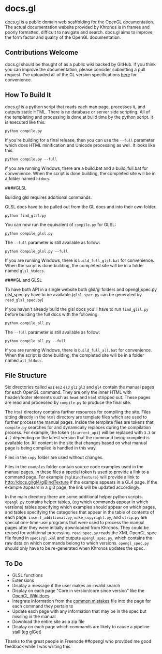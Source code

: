 docs.gl
=======

[docs.gl](http://docs.gl) is a public domain web scaffolding for the OpenGL documentation.
The actual documentation website provided by Khronos is in frames and poorly formatted,
difficult to navigate and search. docs.gl aims to improve the form factor and quality of
the OpenGL documentation.

Contributions Welcome
---------------------

docs.gl should be thought of as a public wiki backed by GitHub. If you think you can improve
the documentation, please consider submitting a pull request. I've uploaded all of the GL
version specifications [here](https://dl.dropboxusercontent.com/u/4205810/all-opengl-docs.zip) for convenience.

How To Build It
---------------

docs.gl is a python script that reads each man page, processes it, and outputs static HTML.
There is no database or server side scripting. All of the templating and processing is done
at build time by the python script. It is executed like this:

	python compile.py

If you're building for a final release, then you can use the `--full` parameter which does
HTML minification and Unicode processing as well. It looks like this:

	python compile.py --full

If you are running Windows, there are a build.bat and a build_full.bat for convenience. When
the script is done building, the completed site will be in a folder named `htdocs`.

####GLSL

Building glsl requires additional commands.

GLSL docs have to be pulled out from the GL docs and into their own folder.
    
    python find_glsl.py
    
You can now run the equivalent of `compile.py` for GLSL:

    python compile_glsl.py

The `--full` parameter is still available as follow:

    python compile_glsl.py --full

If you are running Windows, there is `build_full_glsl.bat` for convenience. When the script is done building, the completed site will be in a folder named `glsl_htdocs`.

####GL and GLSL 

To have both API in a single website both glsl/gl folders and opengl_spec.py glsl_spec.py have to be available.(`glsl_spec.py` can be generated by `read_glsl_spec.py`)

If you haven't already build the glsl docs you'll have to run `find_glsl.py` before building the full docs with the following:

    python compile_all.py

The `--full` parameter is still available as follow:

    python compile_all.py --full    

If you are running Windows, there is `build_full_all.bat` for convenience. When the script is done building, the completed site will be in a folder named `all_htdocs`.

File Structure
--------------

Six directories called `es1` `es2` `es3` `gl2` `gl3` and `gl4` contain the manual pages for
each OpenGL command. They are only the inner HTML with header/footer elements such as `head`
and `html` stripped out. These pages are read and processed by `compile.py` to produce the
final site.

The `html` directory contains further resources for compiling the site. Files sitting
directly in the `html` directory are template files which are used to further process the
manual pages. Inside the template files are tokens that `compile.py` searches for and
dynamically replaces during the compilation process. For example, the token `{$current_api}`
will be replaced with `3.3` or `4.2` depending on the latest version that the command being
compiled is available for. All content in the site that changes based on what manual page is
being compiled is handled in this way.

Files in the `copy` folder are used without changes.

Files in the `examples` folder contain source code examples used in the manual pages. In
these files a special token is used to provide a link to a command page. For example
`{%glBindTexture}` will provide a link to http://docs.gl/gl4/glBindTexture if the example
appears in a GL4 page. If the example appears in a gl3 page, the link will be updated
accordingly.

In the main directory there are some additional helper python scripts. `opengl.py` contains
helper tables, (eg which commands appear in which versions) tables specifying which examples
should appear on which pages, and tables specifying the categories that appear in the table
of contents of each page. `insert_additional.py`, `make_copyright.py`, and `strip.py` are
special one-time-use programs that were used to process the manual pages after they were
initially downloaded from Khronos. They could be reused for additional processing.
`read_spec.py` reads the XML OpenGL spec file found in `specs/gl.xml` and outputs
`opengl_spec.py`, which contains the raw data on which commands belong to which versions.
`opengl_spec.py` should only have to be re-generated when Khronos updates the spec.

To Do
-----

* GLSL functions
* Extensions
* Display a message if the user makes an invalid search
* Display on each page "Core in version/core since version" like the [OpenGL Wiki does](http://www.opengl.org/wiki/GlBindTexture)
* Integrate information from the [common mistakes](http://www.opengl.org/wiki/Common_Mistakes) file into the page for each command they pertain to
* Update each page with any information that may be in the spec but missing in the manual
* Download the entire site as a zip file
* Display on each page which commands are likely to cause a pipeline stall (eg glGet)

Thanks to the great people in Freenode ##opengl who provided me good feedback while I was
writing this.
